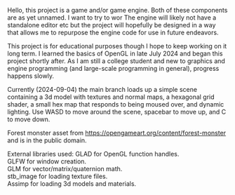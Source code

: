 Hello, this project is a game and/or game engine. Both of these components are as yet unnamed. I want to try to wor
The engine will likely not have a standalone editor etc but the project will hopefully be designed in a way that allows me to repurpose the engine code for use in future endeavors.

This project is for educational purposes though I hope to keep working on it long term.
I learned the basics of OpenGL in late July 2024 and began this project shortly after. As I am still a college student and new to graphics and engine programming (and large-scale programming in general), progress happens slowly.

Currently (2024-09-04) the main branch loads up a simple scene containing a 3d model with textures and normal maps, a hexagonal grid shader, a small hex map that responds to being moused over, and dynamic lighting.
Use WASD to move around the scene, spacebar to move up, and C to move down.

Forest monster asset from https://opengameart.org/content/forest-monster and is in the public domain.

External libraries used:
GLAD for OpenGL function handles.  
GLFW for window creation.  
GLM for vector/matrix/quaternion math.  
stb_image for loading texture files.  
Assimp for loading 3d models and materials.
